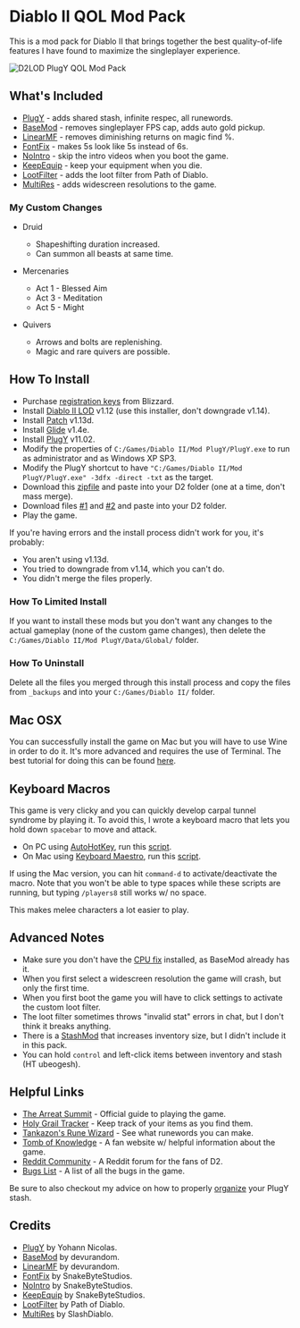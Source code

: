 # Diablo II QOL Mod Pack

This is a mod pack for Diablo II that brings together the best quality-of-life features I have found to maximize the singleplayer experience.

![D2LOD PlugY QOL Mod Pack](https://i.imgur.com/F2wfSek.jpg)

## What's Included

- [PlugY](http://plugy.free.fr/en/index.html) - adds shared stash, infinite respec, all runewords.
- [BaseMod](https://d2mods.info/forum/viewtopic.php?t=65492) - removes singleplayer FPS cap, adds auto gold pickup.
- [LinearMF](https://d2mods.info/forum/viewtopic.php?t=65492&start=200) - removes diminishing returns on magic find %.
- [FontFix](https://www.snakebytestudios.com/projects/mods/diablo-2-mods/#fixedfont) - makes 5s look like 5s instead of 6s.
- [NoIntro](https://www.snakebytestudios.com/projects/mods/diablo-2-mods/#nointro) - skip the intro videos when you boot the game.
- [KeepEquip](https://www.snakebytestudios.com/projects/mods/diablo-2-mods/#equipmentdeath) - keep your equipment when you die.
- [LootFilter](https://pathofdiablo.com/) - adds the loot filter from Path of Diablo.
- [MultiRes](https://www.reddit.com/r/slashdiablo/comments/7z5uy1/hd_mod_and_maphack_new_release/) - adds widescreen resolutions to the game.

### My Custom Changes

- Druid
	- Shapeshifting duration increased.
	- Can summon all beasts at same time.

- Mercenaries
	- Act 1 - Blessed Aim
	- Act 3 - Meditation
	- Act 5 - Might

- Quivers
	- Arrows and bolts are replenishing.
	- Magic and rare quivers are possible.

## How To Install

- Purchase [registration keys](https://us.shop.battle.net/en-us/family/diablo-ii) from Blizzard.
- Install [Diablo II LOD](https://mega.nz/#!e9thyD6A!ExGJuZUtvRJ2c8DrxSL0ihCouh-ARbdVxODXIqVt3dc) v1.12 (use this installer, don't downgrade v1.14).
- Install [Patch](http://ftp.blizzard.com/pub/diablo2exp/patches/PC/LODPatch_113d.exe) v1.13d.
- Install [Glide](http://www.svenswrapper.de/english/files.html) v1.4e.
- Install [PlugY](http://plugy.free.fr/en/index.html) v11.02.
- Modify the properties of ``C:/Games/Diablo II/Mod PlugY/PlugY.exe`` to run as administrator and as Windows XP SP3.
- Modify the PlugY shortcut to have ``"C:/Games/Diablo II/Mod PlugY/PlugY.exe" -3dfx -direct -txt`` as the target.
- Download this [zipfile](https://github.com/whipowill/d2-plugy-qol/archive/master.zip) and paste into your D2 folder (one at a time, don't mass merge).
- Download files [#1](https://d2.lc/pod.dll) and [#2](https://d2.lc/D2PoDClient.dll) and paste into your D2 folder.
- Play the game.

If you're having errors and the install process didn't work for you, it's probably:

- You aren't using v1.13d.
- You tried to downgrade from v1.14, which you can't do.
- You didn't merge the files properly.

### How To Limited Install

If you want to install these mods but you don't want any changes to the actual gameplay (none of the custom game changes), then delete the ``C:/Games/Diablo II/Mod PlugY/Data/Global/`` folder.

### How To Uninstall

Delete all the files you merged through this install process and copy the files from ``_backups`` and into your ``C:/Games/Diablo II/`` folder.

## Mac OSX

You can successfully install the game on Mac but you will have to use Wine in order to do it.  It's more advanced and requires the use of Terminal.  The best tutorial for doing this can be found [here](https://gist.github.com/whipowill/8f9a117895f2927cd6b52ccc611c8266).

## Keyboard Macros

This game is very clicky and you can quickly develop carpal tunnel syndrome by playing it.  To avoid this, I wrote a keyboard macro that lets you hold down ``spacebar`` to move and attack.

- On PC using [AutoHotKey](https://autohotkey.com/), run this [script](https://raw.githubusercontent.com/whipowill/d2-plugy-qol/master/_macros/AutoAttack.ahk).
- On Mac using [Keyboard Maestro](https://www.keyboardmaestro.com/main/), run this [script](https://raw.githubusercontent.com/whipowill/d2-plugy-qol/master/_macros/AutoAttack.kmmacros).

If using the Mac version, you can hit ``command-d`` to activate/deactivate the macro.  Note that you won't be able to type spaces while these scripts are running, but typing ``/players8`` still works w/ no space.

This makes melee characters a lot easier to play.

## Advanced Notes

- Make sure you don't have the [CPU fix](http://europebattle.net/d2/tools) installed, as BaseMod already has it.
- When you first select a widescreen resolution the game will crash, but only the first time.
- When you first boot the game you will have to click settings to activate the custom loot filter.
- The loot filter sometimes throws "invalid stat" errors in chat, but I don't think it breaks anything.
- There is a [StashMod](https://www.moddb.com/games/diablo-2-lod/addons/10x10-stash-mod-lod-113d-compatible) that increases inventory size, but I didn't include it in this pack.
- You can hold ``control`` and left-click items between inventory and stash (HT ubeogesh).

## Helpful Links

- [The Arreat Summit](http://classic.battle.net/diablo2exp/) - Official guide to playing the game.
- [Holy Grail Tracker](https://d2-holy-grail.herokuapp.com/) - Keep track of your items as you find them.
- [Tankazon's Rune Wizard](https://fabd.github.io/diablo2/runewizard/index.html) - See what runewords you can make.
- [Tomb of Knowledge](http://www.d2tomb.com/curses.shtml) - A fan website w/ helpful information about the game.
- [Reddit Community](https://www.reddit.com/r/diablo2/) - A Reddit forum for the fans of D2.
- [Bugs List](https://us.battle.net/forums/en/d3/topic/6037267083) - A list of all the bugs in the game.

Be sure to also checkout my advice on how to properly [organize](https://github.com/whipowill/d2-plugy-qol/blob/master/STASH.md) your PlugY stash.

## Credits

- [PlugY](http://plugy.free.fr/en/index.html) by Yohann Nicolas.
- [BaseMod](https://d2mods.info/forum/viewtopic.php?t=65492) by devurandom.
- [LinearMF](https://d2mods.info/forum/viewtopic.php?t=65492&start=200) by devurandom.
- [FontFix](https://www.snakebytestudios.com/projects/mods/diablo-2-mods/#fixedfont) by SnakeByteStudios.
- [NoIntro](https://www.snakebytestudios.com/projects/mods/diablo-2-mods/#nointro) by SnakeByteStudios.
- [KeepEquip](https://www.snakebytestudios.com/projects/mods/diablo-2-mods/#equipmentdeath) by SnakeByteStudios.
- [LootFilter](https://pathofdiablo.com/) by Path of Diablo.
- [MultiRes](https://www.reddit.com/r/slashdiablo/comments/7z5uy1/hd_mod_and_maphack_new_release/) by SlashDiablo.